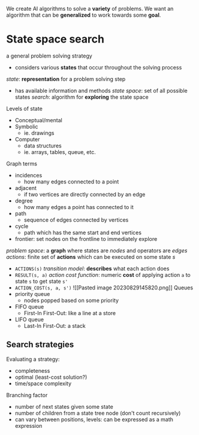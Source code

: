 We create AI algorithms to solve a **variety** of problems. We want an algorithm that can be **generalized** to work towards some **goal**.

# State space search
a general problem solving strategy
- considers various **states** that occur throughout the solving process

*state*: **representation** for a problem solving step
- has available information and methods
*state space*: set of all possible states
*search*: algorithm for **exploring** the state space

Levels of state
- Conceptual/mental
- Symbolic
	- ie. drawings
- Computer
	- data structures
	- ie. arrays, tables, queue, etc.

Graph terms
- incidences
	- how many edges connected to a point
- adjacent
	- if two vertices are directly connected by an edge
- degree
	- how many edges a point has connected to it
- path
	- sequence of edges connected by vertices
- cycle
	- path which has the same start and end vertices
- frontier: set nodes on the frontline to immediately explore

*problem space*: a **graph** where states are *nodes* and operators are *edges*
*actions*: finite set of **actions** which can be executed on some state $s$
- `ACTIONS(s)`
*transition model*: **describes** what each action does
- `RESULT(s, a)`
*action cost function*: numeric **cost** of applying action `a` to state `s` to get state `s'`
- `ACTION_COST(s, a, s')`
![[Pasted image 20230829145820.png]]
Queues
- priority queue
	- nodes popped based on some priority
- FIFO queue
	- First-In First-Out: like a line at a store
- LIFO queue
	- Last-In First-Out: a stack

## Search strategies
Evaluating a strategy:
- completeness
- optimal (least-cost solution?)
- time/space complexity

Branching factor
- number of next states given some state
- number of children from a state tree node (don't count recursively)
- can vary between positions, levels: can be expressed as a math expression

